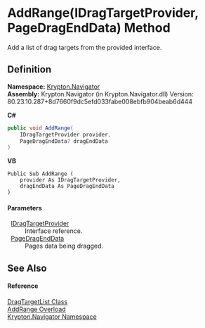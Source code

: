 # AddRange(IDragTargetProvider, PageDragEndData) Method


Add a list of drag targets from the provided interface.



## Definition
**Namespace:** <a href="a21ac074-d119-3dc6-bd1c-d3a12c0128bc.md">Krypton.Navigator</a>  
**Assembly:** Krypton.Navigator (in Krypton.Navigator.dll) Version: 80.23.10.287+8d7660f9dc5efd033fabe008ebfb904beab6d444

**C#**
``` C#
public void AddRange(
	IDragTargetProvider provider,
	PageDragEndData? dragEndData
)
```
**VB**
``` VB
Public Sub AddRange ( 
	provider As IDragTargetProvider,
	dragEndData As PageDragEndData
)
```



#### Parameters
<dl><dt>  <a href="8eb58f90-a208-eb68-de6f-8d33582f9f19.md">IDragTargetProvider</a></dt><dd>Interface reference.</dd><dt>  <a href="0c26121e-2e6a-e3c0-21a4-2a1ddbb8d2dc.md">PageDragEndData</a></dt><dd>Pages data being dragged.</dd></dl>

## See Also


#### Reference
<a href="a19b2333-2558-af6a-8f30-1ea905dd5267.md">DragTargetList Class</a>  
<a href="1e2a3ba2-ee61-4105-56eb-5e8c9e5535e7.md">AddRange Overload</a>  
<a href="a21ac074-d119-3dc6-bd1c-d3a12c0128bc.md">Krypton.Navigator Namespace</a>  
